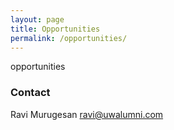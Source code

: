 ```yaml
---
layout: page
title: Opportunities
permalink: /opportunities/
---
```


opportunities
  

### Contact

Ravi Murugesan [ravi@uwalumni.com](mailto:ravi@uwalumni.com)